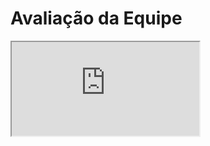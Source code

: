 

# Avaliação da Equipe 
<iframe src="https://docs.google.com/spreadsheets/d/e/2PACX-1vQR_CPmMyA2TPC9rojygEFU63YbA75dqdp1K5eEHRdORQTnApYtnNHNdRMoZxDc4vcV43BAcoinGIpU/pubhtml?gid=0&amp;single=true&amp;widget=true&amp;headers=false"></iframe>
